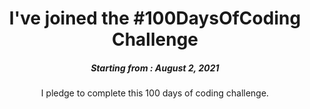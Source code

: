 <h1 align="center"> 
I've joined the #100DaysOfCoding Challenge
</h1>
<h5 align="center">
Starting from : August 2, 2021
</h5>

<p align="center">
I pledge to complete this 100 days of coding challenge.
</p>
